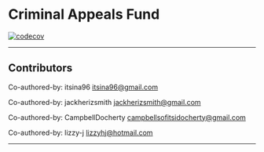 # Criminal Appeals Fund
[![codecov](https://codecov.io/gh/fac19/criminal-appeals-fund/branch/master/graph/badge.svg)](https://codecov.io/gh/fac19/criminal-appeals-fund)

---
## Contributors

Co-authored-by: itsina96 <itsina96@gmail.com> 

Co-authored-by: jackherizsmith <jackherizsmith@gmail.com> 

Co-authored-by: CampbellDocherty <campbellsofitsidocherty@gmail.com> 

Co-authored-by: lizzy-j <lizzyhj@hotmail.com> 

---

